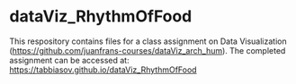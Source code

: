 # dataViz_RhythmOfFood
This respository contains files for a class assignment on Data Visualization (https://github.com/juanfrans-courses/dataViz_arch_hum).
The completed assignment can be accessed at: https://tabbiasov.github.io/dataViz_RhythmOfFood
